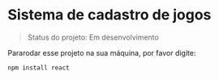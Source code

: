 # Sistema de cadastro de jogos

> Status do projeto: Em desenvolvimento

Pararodar esse projeto na sua máquina, por favor digite:

```
npm install react

```
